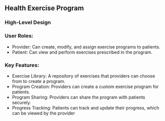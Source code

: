 ## Health Exercise Program

### High-Level Design
### User Roles:

* Provider: Can create, modify, and assign exercise programs to patients.
* Patient: Can view and perform exercises prescribed in the program.

### Key Features:
 * Exercise Library: A repository of exercises that providers can choose from to create a program.
 * Program Creation: Providers can create a custom exercise program for patients.
 * Program Sharing: Providers can share the program with patients securely.
 * Progress Tracking: Patients can track and update their progress, which can be viewed by the provider








